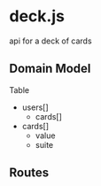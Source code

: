 deck.js
=======

api for a deck of cards

Domain Model
-------------

Table
- users[]
  * cards[]
- cards[]
  * value
  * suite

Routes
----------




